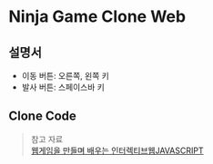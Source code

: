 # Ninja Game Clone Web

## 설명서
- 이동 버튼: 오른쪽, 왼쪽 키
- 발사 버튼: 스페이스바 키

## Clone Code
> 참고 자료 </br>
> [웹게임을 만들며 배우는 인터렉티브웹JAVASCRIPT](https://www.inflearn.com/course/%EC%9B%B9%EA%B2%8C%EC%9E%84-%EC%9D%B8%ED%84%B0%EB%A0%89%ED%8B%B0%EB%B8%8C)
